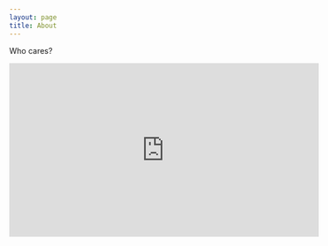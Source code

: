 ```yaml
---
layout: page
title: About
---
```

Who cares?

<div class="page">

  <iframe width="560" height="315" src="https://www.youtube.com/embed/5motuzyLXIk?autoplay=1&start=3" frameborder="0" allowfullscreen></iframe>

 </div>